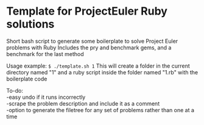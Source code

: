 # Template for ProjectEuler Ruby solutions
Short bash script to generate some boilerplate to solve Project Euler problems with Ruby
Includes the pry and benchmark gems, and a benchmark for the last method

Usage example: 
`$ ./template.sh 1`
This will create a folder in the current directory named "1" and a ruby script inside the folder named "1.rb" with the boilerplate code

To-do:  
-easy undo if it runs incorrectly  
-scrape the problem description and include it as a comment  
-option to generate the filetree for any set of problems rather than one at a time

